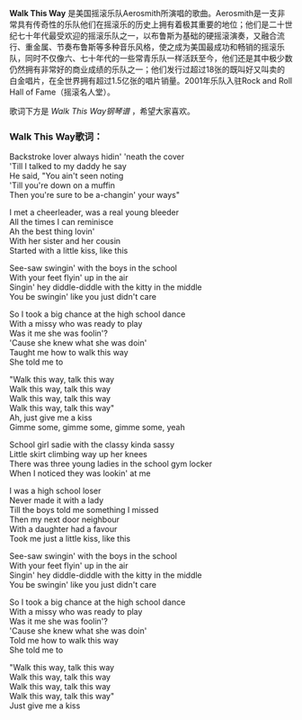 

**Walk This Way**
是美国摇滚乐队Aerosmith所演唱的歌曲。Aerosmith是一支非常具有传奇性的乐队他们在摇滚乐的历史上拥有着极其重要的地位；他们是二十世纪七十年代最受欢迎的摇滚乐队之一，以布鲁斯为基础的硬摇滚演奏，又融合流行、重金属、节奏布鲁斯等多种音乐风格，使之成为美国最成功和畅销的摇滚乐队，同时不仅像六、七十年代的一些常青乐队一样活跃至今，他们还是其中极少数仍然拥有非常好的商业成绩的乐队之一；他们发行过超过18张的既叫好又叫卖的白金唱片，在全世界拥有超过1.5亿张的唱片销量。2001年乐队入驻Rock
and Roll Hall of Fame（摇滚名人堂）。

  
歌词下方是 _Walk This Way钢琴谱_ ，希望大家喜欢。

### Walk This Way歌词：

Backstroke lover always hidin' 'neath the cover  
'Till I talked to my daddy he say  
He said, "You ain't seen noting  
'Till you're down on a muffin  
Then you're sure to be a-changin' your ways"

I met a cheerleader, was a real young bleeder  
All the times I can reminisce  
Ah the best thing lovin'  
With her sister and her cousin  
Started with a little kiss, like this

See-saw swingin' with the boys in the school  
With your feet flyin' up in the air  
Singin' hey diddle-diddle with the kitty in the middle  
You be swingin' like you just didn't care

So I took a big chance at the high school dance  
With a missy who was ready to play  
Was it me she was foolin'?  
'Cause she knew what she was doin'  
Taught me how to walk this way  
She told me to

"Walk this way, talk this way  
Walk this way, talk this way  
Walk this way, talk this way  
Walk this way, talk this way"  
Ah, just give me a kiss  
Gimme some, gimme some, gimme some, yeah

School girl sadie with the classy kinda sassy  
Little skirt climbing way up her knees  
There was three young ladies in the school gym locker  
When I noticed they was lookin' at me

I was a high school loser  
Never made it with a lady  
Till the boys told me something I missed  
Then my next door neighbour  
With a daughter had a favour  
Took me just a little kiss, like this

See-saw swingin' with the boys in the school  
With your feet flyin' up in the air  
Singin' hey diddle-diddle with the kitty in the middle  
You be swingin' like you just didn't care

So I took a big chance at the high school dance  
With a missy who was ready to play  
Was it me she was foolin'?  
'Cause she knew what she was doin'  
Told me how to walk this way  
She told me to

"Walk this way, talk this way  
Walk this way, talk this way  
Walk this way, talk this way  
Walk this way, talk this way"  
Just give me a kiss

